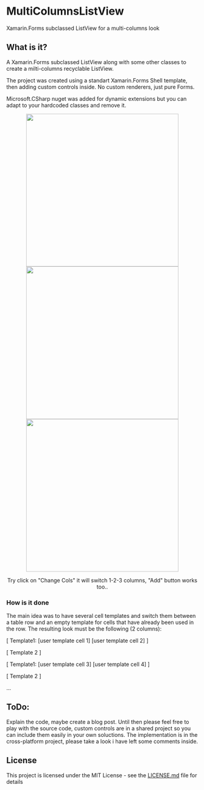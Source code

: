 # MultiColumnsListView
Xamarin.Forms subclassed ListView for a multi-columns look

## What is it?

A Xamarin.Forms subclassed ListView along with some other classes to create a milti-columns recyclable ListView.

The project was created using a standart Xamarin.Forms Shell template, then adding custom controls inside. 
No custom renderers, just pure Forms.

Microsoft.CSharp nuget was added for dynamic extensions but you can adapt to your hardcoded classes and remove it.

<p align="center">
  <img height="400" src="http://appomobi.com/images/git/Screenshot_1555775167.jpg">
  <img height="400" src="http://appomobi.com/images/git/Screenshot_1555760450.jpg">
  <img height="400" src="http://appomobi.com/images/git/Screenshot_1555776853.jpg">
</p>

<p align="center">
  Try click on "Change Cols" it will switch 1-2-3 columns, "Add" button works too..
</p>

### How is it done

The main idea was to have several cell templates and switch them between a table row and an empty template for cells that have already been used in the row. 
The resulting look must be the following (2 columns):

[ Template1: [user template cell 1] [user template cell 2] ]

[ Template 2 ]

[ Template1: [user template cell 3] [user template cell 4] ]

[ Template 2 ]

…

## ToDo: 

Explain the code, maybe create a blog post. 
Until then please feel free to play with the source code, custom controls are in a shared project  so you can include them easily in your own soluctions.
The implementation is in the cross-platform project, please take a look i have left some comments inside.

## License

This project is licensed under the MIT License - see the [LICENSE.md](LICENSE.md) file for details
